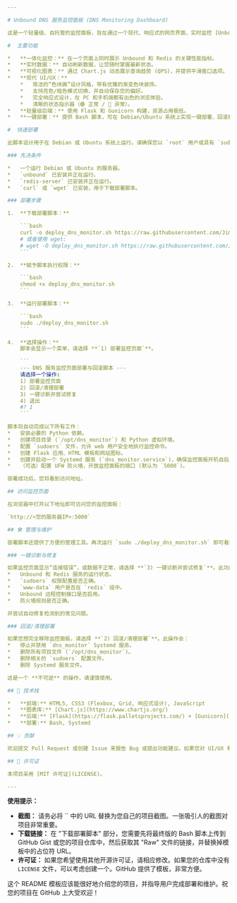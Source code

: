 ```yaml
---

# Unbound DNS 服务监控面板 (DNS Monitoring Dashboard)

这是一个轻量级、自托管的监控面板，旨在通过一个现代、响应式的网页界面，实时监控 [Unbound](https://nlnetlabs.nl/projects/unbound/about/) 和 [Redis](https://redis.io/) 服务的状态。它非常适合部署在运行 DNS 服务的 Linux 服务器（如 Debian/Ubuntu）上，例如作为 Pi-hole 的上游，或独立的 DNS 解析器。

#  主要功能

*   **一体化监控：** 在一个页面上同时展示 Unbound 和 Redis 的关键性能指标。
*   **实时数据：** 自动刷新数据，让您随时掌握最新状态。
*   **可视化图表：** 通过 Chart.js 动态展示查询趋势 (QPS)，并提供平滑窗口选项。
*   **现代 UI/UX：**
    *   简洁的“色块画”设计风格，带有优雅的渐变色块装饰。
    *   支持亮色/暗色模式切换，并自动保存您的偏好。
    *   完全响应式设计，在 PC 和手机端都有出色的浏览体验。
    *   清晰的状态指示器（🟢 正常 / 🔴 异常）。
*   **轻量级后端：** 使用 Flask 和 Gunicorn 构建，资源占用极低。
*   **一键部署：** 提供 Bash 脚本，可在 Debian/Ubuntu 系统上实现一键部署、回滚和诊断。

#  快速部署

此脚本设计用于在 Debian 或 Ubuntu 系统上运行。请确保您以 `root` 用户或具有 `sudo` 权限的用户执行。

### 先决条件

*   一个运行 Debian 或 Ubuntu 的服务器。
*   `unbound` 已安装并正在运行。
*   `redis-server` 已安装并正在运行。
*   `curl` 或 `wget` 已安装，用于下载部署脚本。

### 部署步骤

1.  **下载部署脚本：**

    ```bash
    curl -o deploy_dns_monitor.sh https://raw.githubusercontent.com/Jimmyzxk/UbuntuDNS-UI/refs/heads/main/deploy_dns_monitor.sh
    # 或者使用 wget:
    # wget -O deploy_dns_monitor.sh https://raw.githubusercontent.com/Jimmyzxk/UbuntuDNS-UI/refs/heads/main/deploy_dns_monitor.sh
    ```

2.  **赋予脚本执行权限：**

    ```bash
    chmod +x deploy_dns_monitor.sh
    ```

3.  **运行部署脚本：**

    ```bash
    sudo ./deploy_dns_monitor.sh
    ```

4.  **选择操作：**
    脚本会显示一个菜单，请选择 **`1) 部署监控页面`**。

    ```
    --- DNS 服务监控页面部署与回滚脚本 ---
    请选择一个操作: 
    1) 部署监控页面
    2) 回滚/清理部署
    3) 一键诊断并尝试修复
    4) 退出
    #? 1
    ```

脚本将自动完成以下所有工作：
*   安装必要的 Python 依赖。
*   创建项目目录 (`/opt/dns_monitor`) 和 Python 虚拟环境。
*   配置 `sudoers` 文件，允许 web 用户安全地执行监控命令。
*   创建 Flask 应用、HTML 模板和网站图标。
*   创建并启动一个 Systemd 服务 (`dns_monitor.service`)，确保监控面板开机自启。
*   （可选）配置 UFW 防火墙，开放监控面板的端口 (默认为 `5000`)。

部署成功后，您将看到访问地址。

## 访问监控页面

在浏览器中打开以下地址即可访问您的监控面板：

`http://<您的服务器IP>:5000`

## 🛠️ 管理与维护

部署脚本还提供了方便的管理工具。再次运行 `sudo ./deploy_dns_monitor.sh` 即可看到菜单。

### 一键诊断与修复

如果监控页面显示“连接错误”，或数据不正常，请选择 **`3) 一键诊断并尝试修复`**。此功能会检查：
*   Unbound 和 Redis 服务的运行状态。
*   `sudoers` 权限配置是否正确。
*   `www-data` 用户是否在 `redis` 组中。
*   Unbound 远程控制接口是否启用。
*   防火墙规则是否正确。

并尝试自动修复检测到的常见问题。

### 回滚/清理部署

如果您想完全移除监控面板，请选择 **`2) 回滚/清理部署`**。此操作会：
*   停止并禁用 `dns_monitor` Systemd 服务。
*   删除所有项目文件 (`/opt/dns_monitor`)。
*   删除相关的 `sudoers` 配置文件。
*   删除 Systemd 服务文件。

这是一个 **不可逆** 的操作，请谨慎使用。

## 📄 技术栈

*   **前端:** HTML5, CSS3 (Flexbox, Grid, 响应式设计), JavaScript
*   **图表库:** [Chart.js](https://www.chartjs.org/)
*   **后端:** [Flask](https://flask.palletsprojects.com/) + [Gunicorn](https://gunicorn.org/)
*   **部署:** Bash, Systemd

## 💡 贡献

欢迎提交 Pull Request 或创建 Issue 来报告 Bug 或提出功能建议。如果您对 UI/UX 有更好的想法，也请随时分享！

## 📜 许可证

本项目采用 [MIT 许可证](LICENSE)。

---
```


**使用提示：**

*   **截图：** 请务必将 `` 中的 URL 替换为您自己的项目截图。一张吸引人的截图对项目非常重要。
*   **下载链接：** 在 "下载部署脚本" 部分，您需要先将最终版的 Bash 脚本上传到 GitHub Gist 或您的项目仓库中，然后获取其 "Raw" 文件的链接，并替换掉模板中的占位符 URL。
*   **许可证：** 如果您希望使用其他开源许可证，请相应修改。如果您的仓库中没有 `LICENSE` 文件，可以考虑创建一个。GitHub 提供了模板，非常方便。

这个 README 模板应该能很好地介绍您的项目，并指导用户完成部署和维护。祝您的项目在 GitHub 上大受欢迎！
